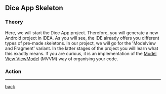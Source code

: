 ## Dice App Skeleton

### Theory
Here, we will start the Dice App project. Therefore, you will generate a new Android project in IDEA. As you will see,
the IDE already offers you different types of pre-made skeletons. In our project, we will go for the 
'Modelview and Fragment' variant. In the latter stages of the project you will learn what this exactly means. If you are curious,
it is an implementation of the [Model View ViewModel](https://en.wikipedia.org/wiki/Model%E2%80%93view%E2%80%93viewmodel)
(MVVM) way of organising your code.

### Action

---

[back](../)
